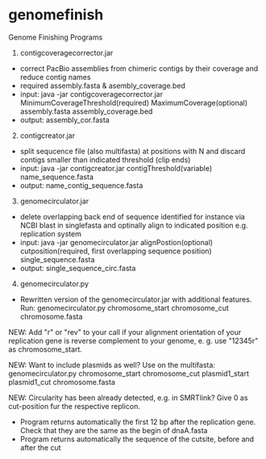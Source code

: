 # genomefinish
Genome Finishing Programs

1) contigcoveragecorrector.jar
- correct PacBio assemblies from chimeric contigs by their coverage and reduce contig names
- required assembly.fasta & asembly_coverage.bed
- input: java -jar contigcoveragecorrector.jar MinimumCoverageThreshold(required) MaximumCoverage(optional) assembly.fasta assembly_coverage.bed
- output: assembly_cor.fasta

2) contigcreator.jar
- split sequcence file (also multifasta) at positions with N and discard contigs smaller than indicated threshold (clip ends)
- input: java -jar contigcreator.jar  contigThreshold(variable) name_sequence.fasta 
- output: name_contig_sequence.fasta

3) genomecirculator.jar
- delete overlapping back end of sequence identified for instance via NCBI blast in singlefasta and optinally align to indicated position e.g. replication system
- input:  java -jar genomecirculator.jar alignPostion(optional) cutposition(required, first overlapping sequence position) single_sequence.fasta
- output: single_sequence_circ.fasta

4) genomecirculator.py
- Rewritten version of the genomecirculator.jar with additional features. Run: genomecirculator.py chromosome_start chromosome_cut chromosome.fasta

NEW: Add "r" or "rev" to your call if your alignment orientation of your replication gene is reverse complement to your genome, e. g. use "12345r" as chromosome_start.

NEW: Want to include plasmids as well? Use on the multifasta: genomecirculator.py chromosome_start chromosome_cut plasmid1_start plasmid1_cut chromosome.fasta

NEW: Circularity has been already detected, e.g. in SMRTlink? Give 0 as cut-position fur the respective replicon.

- Program returns automatically the first 12 bp after the replication gene. Check that they are the same as the begin of dnaA.fasta
- Program returns automatically the sequence of the cutsite, before and after the cut
